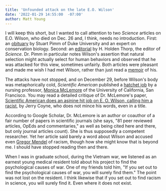 ```yaml
---
title: 'Unfounded attack on the late E.O. Wilson'
date: '2022-01-29 14:55:00  -07:00'
author: Matt Young
---
```


I will keep this short, but I wanted to call attention to two <i>Science</i> articles on E.O. Wilson, who died on Dec. 26 and, I think, needs no introduction.  First: an <a href="https://www.science.org/doi/10.1126/science.abn9848">obituary</a> by Stuart Pimm of Duke University and an expert on conservation biology. Second: an <a href="https://www.science.org/doi/10.1126/science.abo2335">editorial</a> by H. Holden Thorp, the editor of <i>Science</i>. Dr. Pimm in particular notes Wilson's assertion that natural selection might actually select for human behaviors and observed that he was attacked for this view, sometimes unfairly. Both articles were pleasant and made me wish I had met Wilson, rather than just read a <a href="https://www.amazon.com/Naturalist-Edward-Wilson-ebook/dp/B009LO4796">memoir</a> of his.

The attacks have not stopped, and on December 29, before Wilson's body was metaphorically cold, <i>Scientific American</i> published a <a href="https://www.scientificamerican.com/article/the-complicated-legacy-of-e-o-wilson/">hatchet job</a> by a nursing professor, <a href="https://profiles.ucsf.edu/monica.mclemore">Monica McLemore</a> of the University of California, San Francisco. You may read a detailed critique of Dr. McLemore's paper, <a href="https://whyevolutionistrue.com/2021/12/30/scientific-american-does-an-asinine-hit-job-on-e-o-wilson-calling-him-a-racist/">Scientific American does an asinine hit job on E. O. Wilson, calling him a racist</a>, by Jerry Coyne, who does not mince his words, even in a title. 

According to Google Scholar, Dr. McLemore is an author or coauthor of a fair number of papers in scientific journals (she says, "81 peer reviewed articles, OpEds and commentaries," as well as being cited here and there, but only journal articles count). She is thus supposedly a competent researcher. Yet her article said barely a word about Wilson and accused even <a href="https://www.ncbi.nlm.nih.gov/pmc/articles/PMC4707027/">Gregor Mendel</a> of racism, though how she might know that is beyond me. I should have stopped reading then and there.

When I was in graduate school, during the Vietnam war, we listened as an earnest young medical resident told about his project to find the psychological causes of war. One of my friends told him, "If you set out to find the psychological causes of war, you will surely find them." The point was not lost on the resident. I think likewise that if you set out to find racism in science, you will surely find it. Even where it does not exist.
